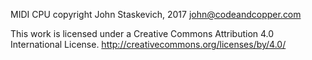 MIDI CPU
copyright John Staskevich, 2017
john@codeandcopper.com

This work is licensed under a Creative Commons Attribution 4.0 International License.
http://creativecommons.org/licenses/by/4.0/

